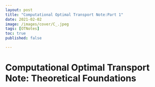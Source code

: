```yaml
---
layout: post
title: "Computational Optimal Transport Note:Part 1"
date: 2021-02-02
image: /images/cover/C_.jpeg   
tags: [OTNotes]
toc: true
published: false

---
```


# Computational Optimal Transport Note: Theoretical Foundations



